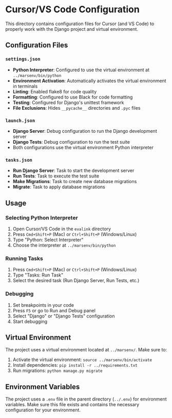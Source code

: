 # Cursor/VS Code Configuration

This directory contains configuration files for Cursor (and VS Code) to properly work with the Django project and virtual environment.

## Configuration Files

### `settings.json`
- **Python Interpreter**: Configured to use the virtual environment at `../marsenv/bin/python`
- **Environment Activation**: Automatically activates the virtual environment in terminals
- **Linting**: Enabled flake8 for code quality
- **Formatting**: Configured to use Black for code formatting
- **Testing**: Configured for Django's unittest framework
- **File Exclusions**: Hides `__pycache__` directories and `.pyc` files

### `launch.json`
- **Django Server**: Debug configuration to run the Django development server
- **Django Tests**: Debug configuration to run the test suite
- Both configurations use the virtual environment Python interpreter

### `tasks.json`
- **Run Django Server**: Task to start the development server
- **Run Tests**: Task to execute the test suite
- **Make Migrations**: Task to create new database migrations
- **Migrate**: Task to apply database migrations

## Usage

### Selecting Python Interpreter
1. Open Cursor/VS Code in the `evalink` directory
2. Press `Cmd+Shift+P` (Mac) or `Ctrl+Shift+P` (Windows/Linux)
3. Type "Python: Select Interpreter"
4. Choose the interpreter at `../marsenv/bin/python`

### Running Tasks
1. Press `Cmd+Shift+P` (Mac) or `Ctrl+Shift+P` (Windows/Linux)
2. Type "Tasks: Run Task"
3. Select the desired task (Run Django Server, Run Tests, etc.)

### Debugging
1. Set breakpoints in your code
2. Press `F5` or go to Run and Debug panel
3. Select "Django" or "Django Tests" configuration
4. Start debugging

## Virtual Environment

The project uses a virtual environment located at `../marsenv/`. Make sure to:

1. Activate the virtual environment: `source ../marsenv/bin/activate`
2. Install dependencies: `pip install -r ../requirements.txt`
3. Run migrations: `python manage.py migrate`

## Environment Variables

The project uses a `.env` file in the parent directory (`../.env`) for environment variables. Make sure this file exists and contains the necessary configuration for your environment.

